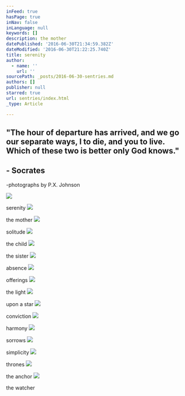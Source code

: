 ```yaml
---
inFeed: true
hasPage: true
inNav: false
inLanguage: null
keywords: []
description: the mother
datePublished: '2016-06-30T21:34:59.382Z'
dateModified: '2016-06-30T21:22:25.740Z'
title: serenity
author:
  - name: ''
    url: ''
sourcePath: _posts/2016-06-30-sentries.md
authors: []
publisher: null
starred: true
url: sentries/index.html
_type: Article

---
```

## "The hour of departure has arrived, and we go our separate ways, I to die, and you to live. Which of these two is better only God knows."

## - Socrates

-photographs by P.X. Johnson

  
  
![](https://s3-us-west-2.amazonaws.com/the-grid-img/p/9e1f2550c123fb5fa6dcdc8339d059ed37e6dc7f.jpg)

serenity
![](https://imgflo.herokuapp.com/graph/vahj1ThiexotieMo/a41aaeb7f108a072e02073dfdc196a0e/croprotate.jpg?cropheight=3841&cropwidth=5760&degrees=0&input=https%3A%2F%2Fthe-grid-user-content.s3-us-west-2.amazonaws.com%2Fff448018-d925-4db9-aa63-9ed2850d28af.jpg&x=0&y=0)

the mother
![](https://imgflo.herokuapp.com/graph/vahj1ThiexotieMo/e3373f00eaa7c6a4c2008faa4faebb8c/croprotate.jpg?cropheight=3841&cropwidth=5760&degrees=0&input=https%3A%2F%2Fthe-grid-user-content.s3-us-west-2.amazonaws.com%2F6a729124-7800-4376-8b7b-ab733cca7040.jpg&x=0&y=0)

solitude
![](https://imgflo.herokuapp.com/graph/vahj1ThiexotieMo/9686d60fb873864e78e3368ac3d852cf/croprotate.jpg?cropheight=5760&cropwidth=3841&degrees=0&input=https%3A%2F%2Fthe-grid-user-content.s3-us-west-2.amazonaws.com%2F0c5694c0-eaa8-4b75-9634-95ba6fd91b79.jpg&x=0&y=0)

the child
![](https://imgflo.herokuapp.com/graph/vahj1ThiexotieMo/e511536b71023f86e61c5c2b9808723d/croprotate.jpg?cropheight=3841&cropwidth=5760&degrees=0&input=https%3A%2F%2Fthe-grid-user-content.s3-us-west-2.amazonaws.com%2F5c0a5bb1-8495-4017-b231-f3eb5556a531.jpg&x=0&y=0)

the sister
![](https://imgflo.herokuapp.com/graph/vahj1ThiexotieMo/a1f72388458cab1130e80c3b40cd5ebe/croprotate.jpg?cropheight=3587&cropwidth=5379&degrees=0&input=https%3A%2F%2Fthe-grid-user-content.s3-us-west-2.amazonaws.com%2F8f7b49cb-e29d-495d-8260-cb6b183e6e7c.jpg&x=0&y=0)

absence
![](https://imgflo.herokuapp.com/graph/vahj1ThiexotieMo/45cb4f7526d5a64183ffe7afa5ca540e/croprotate.jpg?cropheight=3841&cropwidth=5760&degrees=0&input=https%3A%2F%2Fthe-grid-user-content.s3-us-west-2.amazonaws.com%2Fba3b859b-5cdb-498d-ac49-dc0d344e3540.jpg&x=0&y=0)

offerings
![](https://imgflo.herokuapp.com/graph/vahj1ThiexotieMo/f5bfb060ba96ffb7a658f988153483aa/croprotate.jpg?cropheight=5760&cropwidth=3841&degrees=0&input=https%3A%2F%2Fthe-grid-user-content.s3-us-west-2.amazonaws.com%2Fd0155a77-6612-4324-9e0f-644bbf4825c1.jpg&x=0&y=0)

the light
![](https://imgflo.herokuapp.com/graph/vahj1ThiexotieMo/dde214130b97524e7fd605d469ac9ba1/croprotate.jpg?cropheight=3841&cropwidth=5760&degrees=0&input=https%3A%2F%2Fthe-grid-user-content.s3-us-west-2.amazonaws.com%2F15f5bd37-8141-483b-876e-9429b1ada9ee.jpg&x=0&y=0)

upon a star
![](https://imgflo.herokuapp.com/graph/vahj1ThiexotieMo/91c8664a2b11338f85ac1d38ed10fdc8/croprotate.jpg?cropheight=5760&cropwidth=3841&degrees=0&input=https%3A%2F%2Fthe-grid-user-content.s3-us-west-2.amazonaws.com%2F496a582d-3563-4817-8925-6afc7bbe1445.jpg&x=0&y=0)

conviction
![](https://imgflo.herokuapp.com/graph/vahj1ThiexotieMo/21c7b23292db7ef6ef97bb49286a2b98/croprotate.jpg?cropheight=3841&cropwidth=5760&degrees=0&input=https%3A%2F%2Fthe-grid-user-content.s3-us-west-2.amazonaws.com%2F5d5a5ff8-630e-4a02-a3c8-f383d1b55eed.jpg&x=0&y=0)

harmony
![](https://imgflo.herokuapp.com/graph/vahj1ThiexotieMo/1fd0a1f60ec34a950a8d397f9df1f9dc/croprotate.jpg?cropheight=3841&cropwidth=5760&degrees=0&input=https%3A%2F%2Fthe-grid-user-content.s3-us-west-2.amazonaws.com%2F0714efb8-b22d-4835-91ea-0714dfa65059.jpg&x=0&y=0)

sorrows
![](https://s3-us-west-2.amazonaws.com/the-grid-img/p/f807c32e0d20249450bbba566d38fd3743b3321f.jpg)

simplicity
![](https://imgflo.herokuapp.com/graph/vahj1ThiexotieMo/0a1eafea70c46d9e7085d612d733bc0f/croprotate.jpg?cropheight=3841&cropwidth=5760&degrees=0&input=https%3A%2F%2Fthe-grid-user-content.s3-us-west-2.amazonaws.com%2Ff416e833-ae1f-4707-adf9-267e2813b031.jpg&x=0&y=0)

thrones
![](https://imgflo.herokuapp.com/graph/vahj1ThiexotieMo/c432f95e4b62071dc9656588c983bbfd/croprotate.jpg?cropheight=3841&cropwidth=5760&degrees=0&input=https%3A%2F%2Fthe-grid-user-content.s3-us-west-2.amazonaws.com%2F53c80658-f20a-4d1d-b7c1-6cd0ada8a3c6.jpg&x=0&y=0)

the anchor
![](https://imgflo.herokuapp.com/graph/vahj1ThiexotieMo/f96d6de1b784364f875aa8876d376b6a/croprotate.jpg?cropheight=3841&cropwidth=5760&degrees=0&input=https%3A%2F%2Fthe-grid-user-content.s3-us-west-2.amazonaws.com%2Fa5d37533-cb44-4be5-80a0-82efcbf58dc0.jpg&x=0&y=0)

the watcher